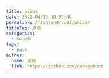 ```yaml
---
title: axios
date: 2022-04-15 10:53:49
permalink: /frontend/vue3/axios/
titleTag: 原创
categories: 
  - 《vue3》
tags: 
  - null
author: 
  name: 诚城
  link: https://github.com/carveybunt
---
```


